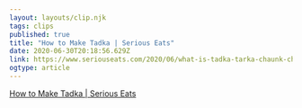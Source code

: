 ```yaml
---
layout: layouts/clip.njk 
tags: clips 
published: true 
title: "How to Make Tadka | Serious Eats" 
date: 2020-06-30T20:18:56.629Z 
link: https://www.seriouseats.com/2020/06/what-is-tadka-tarka-chaunk-chhonk-baghaar.html 
ogtype: article 
---
```

[How to Make Tadka | Serious Eats](https://www.seriouseats.com/2020/06/what-is-tadka-tarka-chaunk-chhonk-baghaar.html) 
